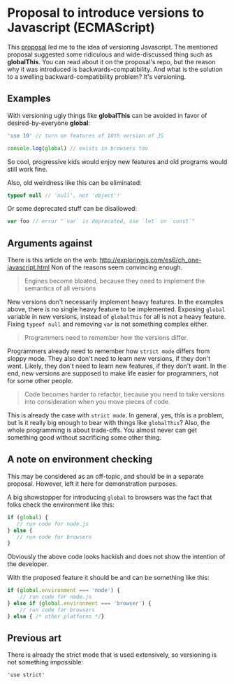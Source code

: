 # Proposal to introduce versions to Javascript (ECMAScript)

This [proposal](https://github.com/tc39/proposal-global) led me to the idea of versioning Javascript. The mentioned proposal suggested some ridiculous and wide-discussed thing such as **globalThis**. You can read about it on the proposal's repo, but the reason why it was introduced is backwards-compatibility. And what is the solution to a swelling backward-compatibility problem? It's versioning.

## Examples

With versioning ugly things like **globalThis** can be avoided in favor of desired-by-everyone **global**:

```js
'use 10' // turn on features of 10th version of JS

console.log(global) // exists in browsers too
```
So cool, progressive kids would enjoy new features and old programs would still work fine.

Also, old weirdness like this can be eliminated:

```js
typeof null // 'null', not 'object'!
```

Or some deprecated stuff can be disallowed:
```js
var foo // error "`var` is deprecated, use `let` or `const`"
```

## Arguments against

There is this article on the web: http://exploringjs.com/es6/ch_one-javascript.html
Non of the reasons seem convincing enough. 

> Engines become bloated, because they need to implement the semantics of all versions

New versions don't necessarily implement heavy features. In the examples above, there is no single heavy feature to be implemented. Exposing `global` variable in new versions, instead of `globalThis` for all is not a heavy feature. Fixing `typeof null` and removing `var` is not something complex either.

> Programmers need to remember how the versions differ.

Programmers already need to remember how `strict mode` differs from sloppy mode. They also don't need to learn new versions, if they don't want. Likely, they don't need to learn new features, if they don't want. In the end, new versions are supposed to make life easier for programmers, not for some other people. 

> Code becomes harder to refactor, because you need to take versions into consideration when you move pieces of code.

This is already the case with `strict mode`. In general, yes, this is a problem, but is it really big enough to bear with things like `globalThis`? Also, the whole programming is about trade-offs. You almost never can get something good without sacrificing some other thing.


## A note on environment checking

This may be considered as an off-topic, and should be in a separate proposal. However, left it here for demonstration purposes.

A big showstopper for introducing `global` to browsers was the fact that folks 
check the environment like this:

```js
if (global) {
   // run code for node.js
} else {
   // run code for browsers
}

```

Obviously the above code looks hackish and does not show the intention of the developer.

With the proposed feature it should be and can be something like this:

```js
if (global.environment === 'node') {
    // run code for node.js
} else if (global.environment === 'browser') {
    // run code for browsers
} else { /* other platforms */}
```

## Previous art

There is already the strict mode that is used extensively, so versioning is not something impossible:

```
'use strict'
```


